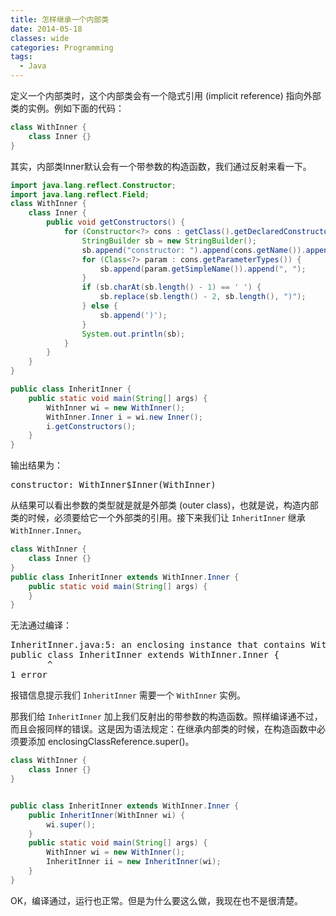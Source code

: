 ```yaml
---
title: 怎样继承一个内部类
date: 2014-05-18
classes: wide
categories: Programming
tags:
  - Java
---
```


定义一个内部类时，这个内部类会有一个隐式引用 (implicit reference) 指向外部类的实例。例如下面的代码：

```java
class WithInner {
    class Inner {}
}
```

其实，内部类Inner默认会有一个带参数的构造函数，我们通过反射来看一下。

```java
import java.lang.reflect.Constructor;
import java.lang.reflect.Field;
class WithInner {
    class Inner {
        public void getConstructors() {
            for (Constructor<?> cons : getClass().getDeclaredConstructors()) {
                StringBuilder sb = new StringBuilder();
                sb.append("constructor: ").append(cons.getName()).append("(");
                for (Class<?> param : cons.getParameterTypes()) {
                    sb.append(param.getSimpleName()).append(", ");
                }
                if (sb.charAt(sb.length() - 1) == ' ') {
                    sb.replace(sb.length() - 2, sb.length(), ")");
                } else {
                    sb.append(')');
                }
                System.out.println(sb);
            }
        }
    }
}

public class InheritInner {
    public static void main(String[] args) {
        WithInner wi = new WithInner();
        WithInner.Inner i = wi.new Inner();
        i.getConstructors();
    }
}

```

输出结果为：

<pre>
constructor: WithInner$Inner(WithInner)
</pre>

从结果可以看出参数的类型就是就是外部类 (outer class)，也就是说，构造内部类的时候，必须要给它一个外部类的引用。接下来我们让 `InheritInner` 继承 `WithInner.Inner`。

```java
class WithInner {
    class Inner {}
}
public class InheritInner extends WithInner.Inner {
    public static void main(String[] args) {
    }
}
```

无法通过编译：

<pre>
InheritInner.java:5: an enclosing instance that contains WithInner.Inner is required
public class InheritInner extends WithInner.Inner {
       ^
1 error
</pre>

报错信息提示我们 `InheritInner` 需要一个 `WithInner` 实例。

那我们给 `InheritInner` 加上我们反射出的带参数的构造函数。照样编译通不过，而且会报同样的错误。这是因为语法规定：在继承内部类的时候，在构造函数中必须要添加 enclosingClassReference.super()。

```java
class WithInner {
    class Inner {}
}


public class InheritInner extends WithInner.Inner {
    public InheritInner(WithInner wi) {
        wi.super();
    }
    public static void main(String[] args) {
        WithInner wi = new WithInner();
        InheritInner ii = new InheritInner(wi);
    }
}
```

OK，编译通过，运行也正常。但是为什么要这么做，我现在也不是很清楚。
